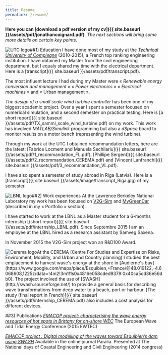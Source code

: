 ```yaml
---
title: Resume
permalink: /resume/
---
```


**Here you can [download a pdf version of my cv]({{ site.baseurl }}/assets/pdf/jonathancoignard.pdf)**.
*The next sections will bring some more details on certain key points*.


##1) Education
<img style="float: left;" src="{{ site.baseurl }}/assets/image/a.jpg" alt="UTC logo">
I have done most of my study at the [*Technical University of Compiegne*](https://www.utc.fr/en.html) (2010-2015), a French top ranking engineering institution. I have obtained my Master from the civil engineering department, but I equaly shared my time with the electrical department. Here is a [transcript]({{ site.baseurl }}/assets/pdf/transcript.pdf).


The most influent lecture I had during my Master were «&nbsp;*Renewable energy conversion and management*&nbsp;» «&nbsp;*Power electronics*&nbsp;» «&nbsp;*Electrical machines*&nbsp;» and «&nbsp;Urban management&nbsp;».


*The design of a small scale wind turbine controller* has been one of my biggest academic project. Over a year I spent a semester focused on numerical simulation, and a second semester on practical testing.
Here is [a short report]({{ site.baseurl }}/assets/pdf/TX_samml_scale_wind_turbine.pdf) on my work. This work has involved *MATLAB/Simulink* programming but also a *dSpace* board to monitor results on a motor bench (representing the wind turbine).


Through my work at the UTC I obtained recommandation letters, here are the latest: [Fabrice Locment and Manuela Sechilariu]({{ site.baseurl }}/assets/pdf/1_recommandation_FL.pdf), [Phillipe Sergent]({{ site.baseurl }}/assets/pdf/2_recommandation_CEREMA.pdf) and [Vincent Lanfranchi]({{ site.baseurl }}/assets/pdf/3_recommandation_VL.pdf).


I have also spent a semester of study abroad in Riga (Latvia). Here is a [transcript]({{ site.baseurl }}/assets/image/transcript_Riga.jpg) of my semester.


##2) Work experiences
<img style="float: left;" src="{{ site.baseurl }}/assets/image/a.jpg" alt="LBNL logo">
At the Lawrence Berkeley National Laboratory my work has been focused on [V2G-Sim](http://v2gsim.lbl.gov/) and [MyGreenCar](http://mygreencar-01.lbl.gov/greencar_app/) (described in my «&nbsp;Portfolio&nbsp;» section).

I have started to work at the LBNL as a Master student for a 6-months internship [(short report)]({{ site.baseurl }}/assets/pdf/internship_LBNL.pdf). Since Septembre 2015 I am an employee at the LBNL hired as a research assistant by Samveg Saxena.

In November 2015 the V2G-Sim project won an R&D100 Award.


<img style="float: left;" src="{{ site.baseurl }}/assets/image/a.jpg" alt="Cerema logo">
At the CEREMA (Centre For Studies and Expertise on Risks, Environment, Mobility, and Urban and Country planning) I studied the best emplacement to harvest wave's energy at the shore in [Audierne's bay](https://www.google.com/maps/place/Esquibien,+France/@48.019122,-4.6068608,1225z/data=!4m2!3m1!1s0x4816e058cded9379:0x40ca5cd36e56db0). The project involved the use of [SWASH](http://swash.sourceforge.net/) to provide a general basis for describing wave transformations from deep water to a beach, port or harbour. [The study (final report in French)]({{ site.baseurl }}/assets/pdf/internship_CEREMA.pdf) also includes a cost analysis for different devices. 

##3) Publications
[*EMACOP project: characterising the wave energy resources of hot spots in Brittany for on-shore WEC*](#)
The European Wave and Tidal Energy Conference (2015 EWTEC)


[*EMACOP project : Digital modelling of the waves toward Esquibien’s dam using SWASH*](#)
Available in the online journal Paralia. Presented at The National days of Coastal Engineering and Civil Engineering (2014 congress)